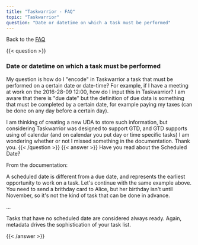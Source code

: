 ```yaml
---
title: "Taskwarrior - FAQ"
topic: "Taskwarrior"
question: "Date or datetime on which a task must be performed"
---
```


Back to the [FAQ](/support/faq)

{{< question >}}
### Date or datetime on which a task must be performed

My question is how do I "encode" in Taskwarrior a task that must be performed on a certain date or date-time? For example, if I have a meeting at work on the 2016-28-09 12:00, how do I input this in Taskwarrior? I am aware that there is "due date" but the definition of due data is something that must be completed by a certain date, for example paying my taxes (can be done on any day before a certain day).

I am thinking of creating a new UDA to store such information, but considering Taskwarrior was designed to support GTD, and GTD supports using of calendar (and on calendar you put day or time specific tasks) I am wondering whether or not I missed something in the documentation. Thank you.
{{< /question >}}
{{< answer >}}
Have you read about the Scheduled Date?

From the documentation:

A scheduled date is different from a due date, and represents the earliest opportunity to work on a task. Let's continue with the same example above. You need to send a brithday card to Alice, but her birthday isn't until November, so it's not the kind of task that can be done in advance.

...

Tasks that have no scheduled date are considered always ready. Again, metadata drives the sophistication of your task list.

{{< /answer >}}
